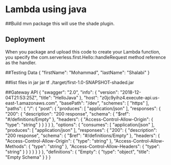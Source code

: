 # Lambda using java
##Build
mvn package
this will use the shade plugin.
## Deployment
When you package and upload this code to create your Lambda function, you specify the 
com.serverless.first.Hello::handleRequest method reference as the handler.

##Testing Data
{
  "firstName": "Mohammad",
  "lastName": "Shalabi"
}

##list files in jar
jar tf ./target/first-1.0-SNAPSHOT-shaded.jar


##Gateway API
{
  "swagger": "2.0",
  "info": {
    "version": "2018-12-04T21:53:25Z",
    "title": "HelloJava"
  },
  "host": "z0jc9yihz4.execute-api.us-east-1.amazonaws.com",
  "basePath": "/dev",
  "schemes": [
    "https"
  ],
  "paths": {
    "/": {
      "post": {
        "produces": [
          "application/json"
        ],
        "responses": {
          "200": {
            "description": "200 response",
            "schema": {
              "$ref": "#/definitions/Empty"
            },
            "headers": {
              "Access-Control-Allow-Origin": {
                "type": "string"
              }
            }
          }
        }
      },
      "options": {
        "consumes": [
          "application/json"
        ],
        "produces": [
          "application/json"
        ],
        "responses": {
          "200": {
            "description": "200 response",
            "schema": {
              "$ref": "#/definitions/Empty"
            },
            "headers": {
              "Access-Control-Allow-Origin": {
                "type": "string"
              },
              "Access-Control-Allow-Methods": {
                "type": "string"
              },
              "Access-Control-Allow-Headers": {
                "type": "string"
              }
            }
          }
        }
      }
    }
  },
  "definitions": {
    "Empty": {
      "type": "object",
      "title": "Empty Schema"
    }
  }
}